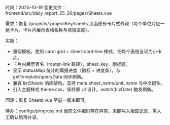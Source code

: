 时间：2025-10-19
变更文件：frontend/src/daily_report_25_26/pages/Sheets.vue

需求：恢复 /projects/:projectKey/sheets 页面原有卡片式外观（每个单位对应一组卡片，卡片内展示表格名称与填报进度）。

实施：
- 重写模板，使用 card-grid + sheet-card-line 样式，把每个表格呈现为小卡片。
- 卡片内展示表名（router-link 跳转）、sheet_key、副标题。
- 显示 statusMap 统计的填报进度（徽标 + 进度条），与 getTemplate/queryData 同步刷新。
- 兼容 listSheets 响应结构，支持 meta.sheet_name/unit_name 与中文键名。
- 引入主题样式 theme.css，保持原 UI 设计。watch(bizDate) 触发刷新。

回滚：恢复 Sheets.vue 至前一版本即可。

待办：configs/progress.md 当前文件编码存在异常，未能写入相应记录，需人工确认后再补录。